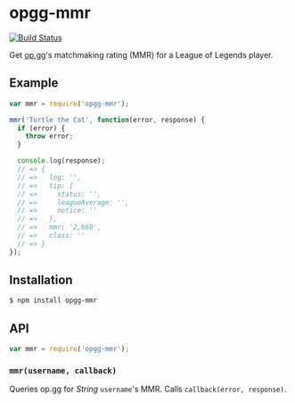 # opgg-mmr

[![Build Status](https://img.shields.io/travis/KenanY/opgg-mmr.svg)](https://travis-ci.org/KenanY/opgg-mmr)

Get [op.gg](http://op.gg/)'s matchmaking rating (MMR) for a League of Legends
player.

## Example

``` javascript
var mmr = require('opgg-mmr');

mmr('Turtle the Cat', function(error, response) {
  if (error) {
    throw error;
  }

  console.log(response);
  // => {
  // =>   log: '',
  // =>   tip: {
  // =>     status: '',
  // =>     leagueAverage: '',
  // =>     notice: ''
  // =>   },
  // =>   mmr: '2,669',
  // =>   class: ''
  // => }
});
```

## Installation

``` bash
$ npm install opgg-mmr
```

## API

``` javascript
var mmr = require('opgg-mmr');
```

### `mmr(username, callback)`

Queries op.gg for _String_ `username`'s MMR. Calls `callback(error, response)`.